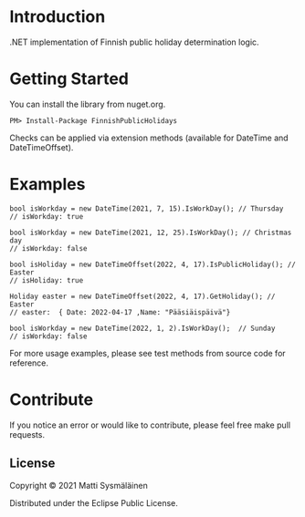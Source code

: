 # Introduction 

.NET implementation of Finnish public holiday determination logic.

# Getting Started

You can install the library from nuget.org.

	PM> Install-Package FinnishPublicHolidays

Checks can be applied via extension methods (available for DateTime and DateTimeOffset).

# Examples

	bool isWorkday = new DateTime(2021, 7, 15).IsWorkDay(); // Thursday
	// isWorkday: true

	bool isWorkday = new DateTime(2021, 12, 25).IsWorkDay(); // Christmas day
	// isWorkday: false

	bool isHoliday = new DateTimeOffset(2022, 4, 17).IsPublicHoliday(); // Easter
	// isHoliday: true

	Holiday easter = new DateTimeOffset(2022, 4, 17).GetHoliday(); // Easter
	// easter:  { Date: 2022-04-17 ,Name: "Pääsiäispäivä"}

	bool isWorkday = new DateTime(2022, 1, 2).IsWorkDay();  // Sunday
	// isWorkday: false 

For more usage examples, please see test methods from source code for reference.

# Contribute

If you notice an error or would like to contribute, please feel free make pull requests.

## License

Copyright &copy; 2021 Matti Sysmäläinen

Distributed under the Eclipse Public License.
